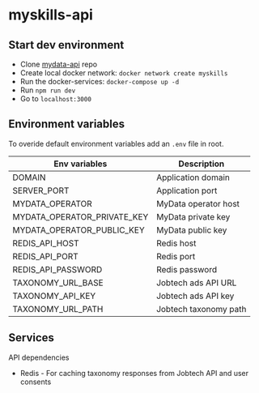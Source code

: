 # myskills-api

## Start dev environment

- Clone [mydata-api](https://github.com/JobtechSwe/mydata-api) repo
- Create local docker network: `docker network create myskills`
- Run the docker-services: `docker-compose up -d`
- Run `npm run dev`
- Go to `localhost:3000`

## Environment variables

To overide default environment variables add an `.env` file in root.

| Env variables               | Description           |
| --------------------------- | --------------------- |
| DOMAIN                      | Application domain    |
| SERVER_PORT                 | Application port      |
| MYDATA_OPERATOR             | MyData operator host  |
| MYDATA_OPERATOR_PRIVATE_KEY | MyData private key    |
| MYDATA_OPERATOR_PUBLIC_KEY  | MyData public key     |
| REDIS_API_HOST              | Redis host            |
| REDIS_API_PORT              | Redis port            |
| REDIS_API_PASSWORD          | Redis password        |
| TAXONOMY_URL_BASE           | Jobtech ads API URL   |
| TAXONOMY_API_KEY            | Jobtech ads API key   |
| TAXONOMY_URL_PATH           | Jobtech taxonomy path |

## Services

API dependencies

- Redis - For caching taxonomy responses from Jobtech API and user consents
